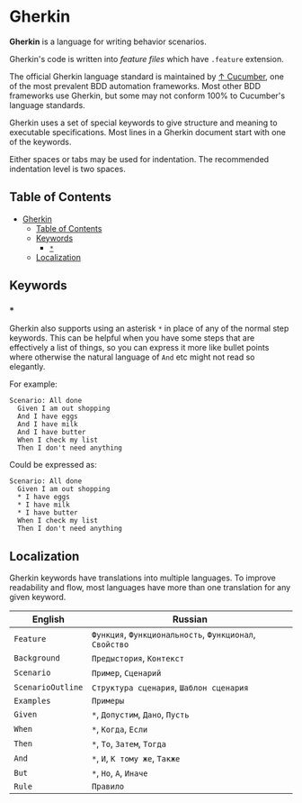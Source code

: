 # Gherkin

**Gherkin** is a language for writing behavior scenarios.

Gherkin's code is written into *feature files* which have `.feature` extension.

The official Gherkin language standard is maintained by [↑ Cucumber](https://cucumber.io), one of the most prevalent BDD automation frameworks. Most other BDD frameworks use Gherkin, but some may not conform 100% to Cucumber's language standards.

Gherkin uses a set of special keywords to give structure and meaning to executable specifications. Most lines in a Gherkin document start with one of the keywords.

Either spaces or tabs may be used for indentation. The recommended indentation level is two spaces.

## Table of Contents

- [Gherkin](#gherkin)
  - [Table of Contents](#table-of-contents)
  - [Keywords](#keywords)
    - [`*`](#)
  - [Localization](#localization)

## Keywords

### `*`

Gherkin also supports using an asterisk `*` in place of any of the normal step keywords. This can be helpful when you have some steps that are effectively a list of things, so you can express it more like bullet points where otherwise the natural language of `And` etc might not read so elegantly.

For example:

```gherkin
Scenario: All done
  Given I am out shopping
  And I have eggs
  And I have milk
  And I have butter
  When I check my list
  Then I don't need anything
```

Could be expressed as:

```gherkin
Scenario: All done
  Given I am out shopping
  * I have eggs
  * I have milk
  * I have butter
  When I check my list
  Then I don't need anything
```

## Localization

Gherkin keywords have translations into multiple languages. To improve readability and flow, most languages have more than one translation for any given keyword.

| English           | Russian                                                 |
| ----------------- | ------------------------------------------------------- |
| `Feature`         | `Функция`, `Функциональность`, `Функционал`, `Свойство` |
| `Background`      | `Предыстория`, `Контекст`                               |
| `Scenario`        | `Пример`, `Сценарий`                                    |
| `ScenarioOutline` | `Структура сценария`, `Шаблон сценария`                 |
| `Examples`        | `Примеры`                                               |
| `Given`           | `*`, `Допустим`, `Дано`, `Пусть`                        |
| `When`            | `*`, `Когда`, `Если`                                    |
| `Then`            | `*`, `То`, `Затем`, `Тогда`                             |
| `And`             | `*`, `И`, `К тому же`, `Также`                          |
| `But`             | `*`, `Но`, `А`, `Иначе`                                 |
| `Rule`            | `Правило`                                               |
